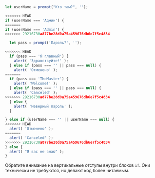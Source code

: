 

```js run demo
let userName = prompt("Кто там?", '');

<<<<<<< HEAD
if (userName === 'Админ') {
=======
if (userName === 'Admin') {
>>>>>>> 29216730a877be28d0a75a459676db6e7f5c4834

  let pass = prompt('Пароль?', '');

<<<<<<< HEAD
  if (pass === 'Я главный') {
    alert( 'Здравствуйте!' );
  } else if (pass === '' || pass === null) {
    alert( 'Отменено' );
=======
  if (pass === 'TheMaster') {
    alert( 'Welcome!' );
  } else if (pass === '' || pass === null) {
    alert( 'Canceled' );
>>>>>>> 29216730a877be28d0a75a459676db6e7f5c4834
  } else {
    alert( 'Неверный пароль' );
  }

} else if (userName === '' || userName === null) {
<<<<<<< HEAD
  alert( 'Отменено' );
=======
  alert( 'Canceled' );
>>>>>>> 29216730a877be28d0a75a459676db6e7f5c4834
} else {
  alert( "Я вас не знаю" );
}
```

Обратите внимание на вертикальные отступы внутри блоков `if`. Они технически не требуются, но делают код более читаемым.
